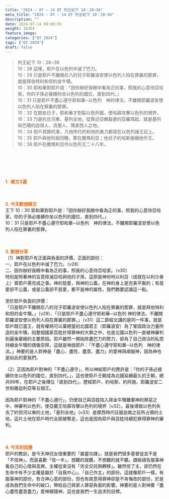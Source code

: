 ```yaml
---
title: "2024 – 07 – 14 QT 列王紀下 10：28~36"
meta_title: "2024 – 07 – 14 QT 列王紀下 10：28~36"
description: ""
date: 2024-07-14 00:00:55
weight: 16364
feature_image: 
categories: ["QT 2024"]
tags: ["QT 2024"]
draft: false
---
```


<blockquote>列王紀下 10：28~36<br />
10：28 這樣，耶戶在以色列中滅了巴力。<br />
10：29 只是耶戶不離開尼八的兒子耶羅波安使以色列人陷在罪裏的那罪，就是拜伯特利和但的金牛犢。<br />
10：30 耶和華對耶戶說：「因你辦好我眼中看為正的事，照我的心意待亞哈家，你的子孫必接續你坐以色列的國位，直到四代。」<br />
10：31 只是耶戶不盡心遵守耶和華─以色列　神的律法，不離開耶羅波安使以色列人陷在罪裏的那罪。<br />
10：32 在那些日子，耶和華才割裂以色列國，使哈薛攻擊以色列的境界，<br />
10：33 乃是約旦河東、基列全地，從靠近亞嫩穀邊的亞羅珥起，就是基列和巴珊的迦得人、流便人、瑪拿西人之地。<br />
10：34 耶戶其餘的事，凡他所行的和他的勇力都寫在以色列諸王記上。<br />
10：35 耶戶與他列祖同睡，葬在撒瑪利亞；他兒子約哈斯接續他作王。<br />
10：36 耶戶在撒瑪利亞作以色列王二十八年。</blockquote><br />
&nbsp;<br />
<br />
&nbsp;<br />
<br />
<span style="color: #ff6600;"><strong>1.  經文3遍</strong></span><br />
<br />
&nbsp;<br />
<br />
<span style="color: #ff6600;"><strong>2. 今天默想經文<br />
</strong></span>王下 10：30 耶和華對耶戶說：「因你辦好我眼中看為正的事，照我的心意待亞哈家，你的子孫必接續你坐以色列的國位，直到四代。」<br />
10：31 只是耶戶不盡心遵守耶和華─以色列　神的律法，不離開耶羅波安使以色列人陷在罪裏的那罪。<br />
<br />
&nbsp;<br />
<br />
<strong><span style="color: #ff6600;">3. 默想分享<br />
</span></strong>（1）神對耶戶有正面與負面的評價，正面的部份：<br />
一、耶戶在以色列中滅了巴力。（v28）<br />
二、因你辦好我眼中看為正的事，照我的心意待亞哈家。（v30）<br />
特別是照著神的旨意除滅亞哈與他的子孫，這原是神吩咐以利亞（成就在以利沙身上）膏耶戶需完成之事。神的慈愛，與神的公義，在神的身上是完美平衡的；有慈愛卻不公義，或是公義卻不慈愛，都不是神的屬性，我們務要認識這一點。<br />
<br />
至於耶戶負面的評價：<br />
「只是耶戶不離開尼八的兒子耶羅波安使以色列人陷在罪裏的那罪，就是拜伯特利和但的金牛犢。」（v29）、「只是耶戶不盡心遵守耶和華─以色列 神的律法，不離開耶羅波安使以色列人陷在罪裏的那罪。」（v31）這二節經文講的是同一件事，就是耶戶既已當王，就有權柄可以棄絕當初北國君王（耶羅波安）為了鞏固政治力量所造的金牛犢，陷整個國家百姓於得罪神的大罪之中，也是北國以色列一直被神審判到最後棄絕的主要原因。耶戶雖然一開始除盡巴力的勢力，卻為了自己政治的私慾持續金牛犢的偶像崇拜，這就是神說耶戶：「不盡心遵守耶和華─以色列　神的律法。」神要的是人對神是「盡心、盡性、盡意、盡力」的愛神與順服神，因為神也是如此的愛我們。<br />
<br />
（2）正因為耶戶對神的「不盡心遵守」，所以神給耶戶的應許是：「你的子孫必接續你坐以色列的國位，直到四代。」，這也使耶戶王朝成為北國延續最久的王朝，總共89年，在耶戶之後傳位「直到四代」，歷經耶戶、約哈斯、約阿施、耶羅波安二世和撒迦利亞等五個王。<br />
<br />
因為耶戶對神的「不盡心遵行」，仍使自己與百姓陷入拜金牛犢離棄神的罪惡之中，神審判以色列，使亞蘭王哈薛攻擊以色列的境界（v32）。最後導致以色列失去了約但河以東的土地，「基列全地」（v33）是摩西時代征服迦南之前所占領的土地，這片土地在耶戶時代全部被奪走，這也是因為耶戶與百姓持續犯罪得罪神的審判。<br />
<br />
&nbsp;<br />
<br />
<strong style="font-size: inherit;"><span style="color: #ff6600;">4. 今天的回應<br />
</span></strong>耶戶的教訓，是今天神兒女很重要的「屬靈功課」，就是我們很多基督徒並不是「不信神」，而是喜歡「信一半」，想聽的就聽，不想聽的就不聽。讀經禱告服事神看自己的心情與高興，主權從來沒有「完全交託與轉移」。雖然信了主，卻仍然在生命中有不少主權是屬於「自我中心」、「自己作主」的部份。這就像耶戶一樣，有服事神的部份，有合神心意的部份，但也有故意得罪神卻是不肯悔改的部份，於是成為我們生命中的破口，帶給自己與家人罪惡負面的影響。神要的是人對神要「盡心盡性盡意盡力」愛神跟隨神，這也是我們一生追求的目標。<br />
<br />
&nbsp;<br />
<br />
&nbsp;<br />
<br />
&nbsp;<br />
<br />
&nbsp;<br />
<br />
<audio style="display: none;" controls="controls"></audio><br />
<br />
<audio style="display: none;" controls="controls"></audio><br />
<br />
<audio style="display: none;" controls="controls"></audio><br />
<br />
<audio style="display: none;" controls="controls"></audio><br />
<br />
<audio style="display: none;" controls="controls"></audio>
        